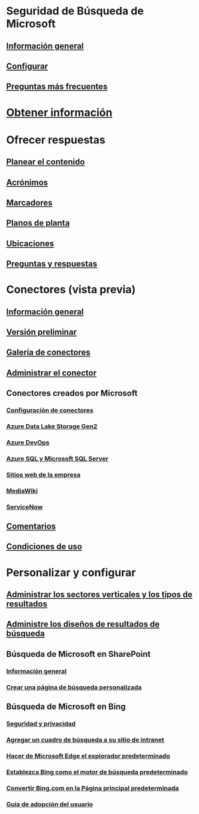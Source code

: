 # Seguridad de Búsqueda de Microsoft
## [Información general](overview-microsoft-search.md)
## [Configurar](setup-microsoft-search.md)
## [Preguntas más frecuentes](faqs.md)
# [Obtener información](get-insights.md)
# Ofrecer respuestas
## [Planear el contenido](plan-your-content.md)
## [Acrónimos](manage-acronyms.md)
## [Marcadores](manage-bookmarks.md)
## [Planos de planta](manage-floorplans.md)
## [Ubicaciones](manage-locations.md)
## [Preguntas y respuestas](manage-qas.md)
# Conectores (vista previa)
## [Información general](connectors-overview.md)
## [Versión preliminar](connectors-preview.md)
## [Galería de conectores](connectors-gallery.md)
## [Administrar el conector](manage-connector.md)
## Conectores creados por Microsoft
### [Configuración de conectores](configure-connector.md)
### [Azure Data Lake Storage Gen2](azure-data-lake-connector.md)
### [Azure DevOps](azure-devops-connector.md)
### [Azure SQL y Microsoft SQL Server](MSSQL-connector.md)
### [Sitios web de la empresa](enterprise-web-connector.md)
### [MediaWiki](mediawiki-connector.md)
### [ServiceNow](servicenow-connector.md)
## [Comentarios](connectors-feedback.md)
## [Condiciones de uso](terms-of-use.md)
# Personalizar y configurar
## [Administrar los sectores verticales y los tipos de resultados](customize-search-page.md)
## [Administre los diseños de resultados de búsqueda](customize-results-layout.md)
## Búsqueda de Microsoft en SharePoint
### [Información general](get-started-search-in-sharepoint-online.md)
### [Crear una página de búsqueda personalizada](create-search-results-pages.md)
## Búsqueda de Microsoft en Bing
### [Seguridad y privacidad](security-for-search.md)
### [Agregar un cuadro de búsqueda a su sitio de intranet](add-a-search-box-to-your-intranet-site.md)
### [Hacer de Microsoft Edge el explorador predeterminado](set-default-browser.md)
### [Establezca Bing como el motor de búsqueda predeterminado](set-default-search-engine.md)
### [Convertir Bing.com en la Página principal predeterminada](set-default-homepage.md)
### [Guía de adopción del usuario](user-adoption-guide.md)
